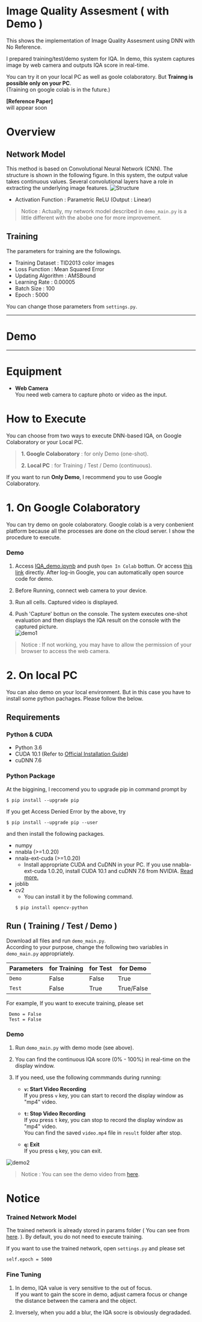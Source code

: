# Image Quality Assesment ( with Demo )

This shows the implementation of Image Quality Assesment using DNN with No Reference.

I prepared training/test/demo system for IQA. In demo, this system captures image by web camera and outputs IQA score in real-time.

You can try it on your local PC as well as goole colaboratory.
But **Trainng is possible only on your PC**.   
(Training on google colab is in the future.)

**[Reference Paper]**  
will appear soon

# Overview

## Network Model

This method is based on Convolutional Neural Network (CNN). The structure is shown in the following figure. In this system, the output value takes continuous values. Several convolutional layers have a role in extracting the underlying image features.
![Structure](https://github.com/YosukeSugiura/ImageQualityAssesment/blob/master/structure.png)
- Activation Function :   Parametric ReLU (Output :  Linear) 

> Notice : Actually, my network model described in `demo_main.py` is a little different with the abobe one for more improvement.

## Training

The parameters for training are the followings.

-  Training Dataset : TID2013 color images
-  Loss Function : Mean Squared Error
-  Updating Algorithm :  AMSBound  
-  Learning Rate :  0.00005
-  Batch Size : 100  
-  Epoch : 5000

You can change those parameters from `settings.py`.

***
# Demo
***
# Equipment

- **Web Camera**  
   You need web camera to capture photo or video as the input.
   
# How to Execute

You can choose from two ways to execute DNN-based IQA, on Google Colaboratory or your Local PC.   

 >  **1.  Google Colaboratory**  :  for only Demo (one-shot).  
 > 
 >  **2.  Local PC**  :  for Training / Test / Demo (continuous).  

If you want to run **Only Demo**, I recommend you to use Google Colaboratory.

# 1. On Google Colaboratory

You can try demo on goole colaboratory.
Google colab is a very conbenient platform because all the processes are done on the cloud server. 
I show the procedure to execute.

### Demo

 1.  Access [IQA_demo.ipynb](https://github.com/YosukeSugiura/ImageQualityAssesment/blob/master/IQA_demo.ipynb) and push `Open In Colab` bottun. Or access [this link](https://colab.research.google.com/github/YosukeSugiura/ImageQualityAssesment/blob/master/IQA_demo.ipynb) directly.  After log-in Google, you can automatically open source code for demo.
 
 2. Before Running, connect web camera to your device.
 
 3. Run all cells. Captured video is displayed.
 
 4. Push 'Capture' bottun on the console. The system executes one-shot evaluation and then displays the IQA result on the console with the captured picture.  
![demo1](https://github.com/YosukeSugiura/ImageQualityAssesment/blob/master/demo1.png)

> Notice : If not working, you may have to allow the permission of your browser to access the web camera.

# 2. On local PC

You can also demo on your local environment. 
But in this case you have to install some python pachages. 
Please follow the below.

## Requirements

### Python & CUDA

- Python 3.6
- CUDA 10.1 (Refer to [Official Installation Guide](https://developer.nvidia.com/cuda-downloads))
- cuDNN 7.6

### Python Package
At the biggining, I reccomend you to upgrade pip in command prompt by
```
$ pip install --upgrade pip
```
If you get Access Denied Error by the above, try
```
$ pip install --upgrade pip --user
```
and then install the following packages.  
- numpy
- nnabla (>=1.0.20)  
- nnala-ext-cuda (>=1.0.20)  
   -  Install appropriate CUDA and CuDNN in your PC. If you use nnabla-ext-cuda 1.0.20, install CUDA 10.1 and cuDNN 7.6 from NVIDIA.  [Read more.](https://github.com/sony/nnabla/releases)
- joblib
- cv2
   - You can install it by the following command.
   ```
   $ pip install opencv-python
   ```
## Run ( Training / Test / Demo )

Download all files and run `demo_main.py`.  
According to your purpose, change the following two variables in `demo_main.py` appropriately.  

| Parameters | for Training |for Test|for Demo|
----|----|----|---- 
| `Demo` | False | False | True |
| `Test` | False | True | True/False |

For example, If you want to execute training, please set  
```@python
 Demo = False         
 Test = False         
```

### Demo
 
1. Run `demo_main.py` with demo mode (see above).

2. You can find the continuous IQA score (0% - 100%) in real-time on the display window.

3. If you need, use the following commmands during running:

   - **`v`: Start Video Recording**   
      If you press `v` key, you can start to record the display window as "mp4" video.  
      
   - **`t`: Stop Video Recording**   
      If you press `t` key, you can stop to record the display window as "mp4" video.  
      You can find the saved `video.mp4` file in `result` folder after stop.  
      
   - **`q`: Exit**   
      If you press `q` key, you can exit.

![demo2](https://github.com/YosukeSugiura/ImageQualityAssesment/blob/master/demo2.png)

> Notice : You can see the demo video from [here](https://github.com/YosukeSugiura/ImageQualityAssesment/tree/master/result).


# Notice

### Trained Network Model
The trained network is already stored in params folder ( You can see from [here](https://github.com/YosukeSugiura/ImageQualityAssesment/tree/master/params). ).
By default, you do not need to execute training. 

If you want to use the trained network, open `settings.py` and please set
```@python
self.epoch = 5000   
```

### Fine Tuning 

1. In demo, IQA value is very sensitive to the out of focus.  
  If you want to gain the score in demo, adjust camera focus or change the distance between the camera and the object. 

2. Inversely, when you add a blur, the IQA socre is obviously degradaded.
